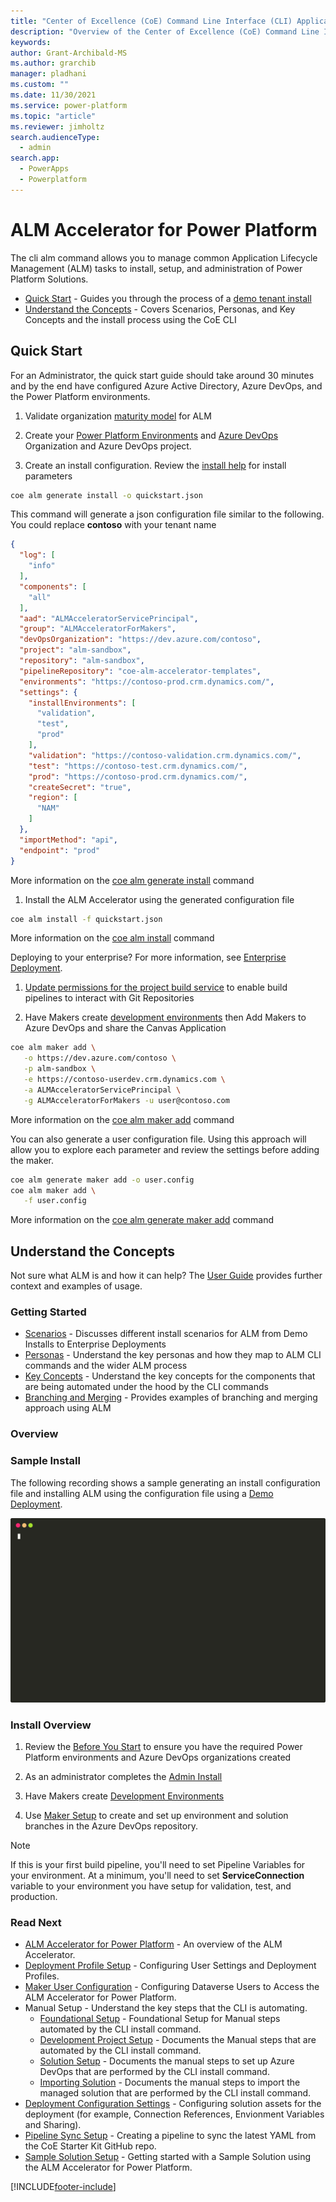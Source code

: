 ```yaml
---
title: "Center of Excellence (CoE) Command Line Interface (CLI) Application Lifecycle Management (ALM) Accelerator"
description: "Overview of the Center of Excellence (CoE) Command Line Interface (CLI) Application Lifecycle Management (ALM) Accelerator commands"
keywords: 
author: Grant-Archibald-MS
ms.author: grarchib
manager: pladhani
ms.custom: ""
ms.date: 11/30/2021
ms.service: power-platform
ms.topic: "article"
ms.reviewer: jimholtz
search.audienceType: 
  - admin
search.app: 
  - PowerApps
  - Powerplatform
---
```


# ALM Accelerator for Power Platform

The cli alm command allows you to manage common Application Lifecycle Management (ALM) tasks to install, setup, and administration of Power Platform Solutions.

- [Quick Start](#quick-start) - Guides you through the process of a [demo tenant install](./scenarios/tenant-deployments.md#demonstration-deployment)
- [Understand the Concepts](#understand-the-concepts) - Covers Scenarios, Personas, and Key Concepts and the install process using the CoE CLI

## Quick Start

For an Administrator, the quick start guide should take around 30 minutes and by the end have configured Azure Active Directory, Azure DevOps, and the Power Platform environments.

1. Validate organization [maturity model](./maturity/overview.md#quick-start) for ALM

1. Create your [Power Platform Environments](./before-you-start.md#power-platform) and [Azure DevOps](./before-you-start.md#azure-devops) Organization and Azure DevOps project.

1. Create an install configuration. Review the [install help](https://github.com/microsoft/coe-starter-kit/tree/main/coe-cli/docs/help/alm/install.md) for install parameters

```bash
coe alm generate install -o quickstart.json
```

   This command will generate a json configuration file similar to the following. You could replace **contoso** with your tenant name

```json
{
  "log": [
    "info"
  ],
  "components": [
    "all"
  ],
  "aad": "ALMAcceleratorServicePrincipal",
  "group": "ALMAcceleratorForMakers",
  "devOpsOrganization": "https://dev.azure.com/contoso",
  "project": "alm-sandbox",
  "repository": "alm-sandbox",
  "pipelineRepository": "coe-alm-accelerator-templates",
  "environments": "https://contoso-prod.crm.dynamics.com/",
  "settings": {
    "installEnvironments": [
      "validation",
      "test",
      "prod"
    ],
    "validation": "https://contoso-validation.crm.dynamics.com/",
    "test": "https://contoso-test.crm.dynamics.com/",
    "prod": "https://contoso-prod.crm.dynamics.com/",
    "createSecret": "true",
    "region": [
      "NAM"
    ]
  },
  "importMethod": "api",
  "endpoint": "prod"
}
```

   More information on the [coe alm generate install](https://github.com/microsoft/coe-starter-kit/tree/main/coe-cli/docs/help/alm/generate/install.md) command

1. Install the ALM Accelerator using the generated configuration file

```bash
coe alm install -f quickstart.json
```

   More information on the [coe alm install](https://github.com/microsoft/coe-starter-kit/tree/main/coe-cli/docs/help/alm/install.md) command

   Deploying to your enterprise? For more information, see [Enterprise Deployment](./scenarios/tenant-deployments.md#enterprise-deployment).

1. [Update permissions for the project build service](/power-platform/guidance/coe/setup-almacceleratorpowerplatform#update-permissions-for-the-project-build-service) to enable build pipelines to interact with Git Repositories

1. Have  Makers create [development environments](./development-environments.md) then Add Makers to Azure DevOps and share the Canvas Application

```bash
coe alm maker add \
   -o https://dev.azure.com/contoso \
   -p alm-sandbox \
   -e https://contoso-userdev.crm.dynamics.com \
   -a ALMAcceleratorServicePrincipal \
   -g ALMAcceleratorForMakers -u user@contoso.com
```

   More information on the [coe alm maker add](https://github.com/microsoft/coe-starter-kit/tree/main/coe-cli/docs/help/alm/maker/add.md) command

   You can also generate a user configuration file. Using this approach will allow you to explore each parameter and review the settings before adding the maker.

```bash
coe alm generate maker add -o user.config
coe alm maker add \
   -f user.config
```

   More information on the [coe alm generate maker add](https://github.com/microsoft/coe-starter-kit/tree/main/coe-cli/docs/help/alm/generate/maker/add.md) command

## Understand the Concepts

Not sure what ALM is and how it can help? The [User Guide](/power-platform/guidance/coe/almacceleratorpowerplatform-components) provides further context and examples of usage.

### Getting Started

- [Scenarios](./scenarios/overview.md) - Discusses different install scenarios for ALM from Demo Installs to Enterprise Deployments
- [Personas](./personas.md) - Understand the key personas and how they map to ALM CLI commands and the wider ALM process
- [Key Concepts](./key-concepts.md) - Understand the key concepts for the components that are being automated under the hood by the CLI commands
- [Branching and Merging](./branching-and-merging.md) - Provides examples of branching and merging approach using ALM

### Overview

### Sample Install

The following recording shows a sample generating an install configuration file and installing ALM using the configuration file using a [Demo Deployment](./scenarios/tenant-deployments.md#demonstration-deployment).

![Example](./install.svg)

### Install Overview

1. Review the [Before You Start](./before-you-start.md) to ensure you have the required Power Platform environments and Azure DevOps organizations created

2. As an administrator completes the [Admin Install](./admin-install.md)

3. Have Makers create [Development Environments](./development-environments.md)

4. Use [Maker Setup](./maker-setup.md) to create and set up environment and solution branches in the Azure DevOps repository.

>[!Note]
>If this is your first build pipeline, you'll need to set Pipeline Variables for your environment. At a minimum, you'll need to set **ServiceConnection** variable to your environment you have setup for validation, test, and production.

### Read Next

- [ALM Accelerator for Power Platform](/power-platform/guidance/coe/almacceleratorpowerplatform-components) - An overview of the ALM Accelerator.
- [Deployment Profile Setup](/power-platform/power-platform/guidance/coe/setup-almacceleratorpowerplatform-deployment-profiles) - Configuring User Settings and Deployment Profiles.
- [Maker User Configuration](/power-platform/power-platform/guidance/coe/setup-almacceleratorpowerplatform-users) - Configuring Dataverse Users to Access the ALM Accelerator for Power Platform.
- Manual Setup - Understand the key steps that the CLI is automating.
  - [Foundational Setup](/power-platform/guidance/coe/setup-almacceleratorpowerplatform#foundational-setup) - Foundational Setup for Manual steps automated by the CLI install command.
  - [Development Project Setup](/power-platform/guidance/coe/setup-almacceleratorpowerplatform#development-project-setup) - Documents the Manual steps that are automated by the CLI install command.
  - [Solution Setup](/power-platform/guidance/coe/setup-almacceleratorpowerplatform#solution-setup) - Documents the manual steps to set up Azure DevOps that are performed by the CLI install command.
  - [Importing Solution](/power-platform/guidance/coe/setup-almacceleratorpowerplatform#importing-the-solution-and-configuring-the-app) - Documents the manual steps to import the managed solution that are performed by the CLI install command.
- [Deployment Configuration Settings](/power-platform/power-platform/guidance/coe/setup-almacceleratorpowerplatform-deployment-config) - Configuring solution assets for the deployment (for example, Connection References, Envionment Variables and Sharing).
- [Pipeline Sync Setup](/power-platform/power-platform/guidance/coe/setup-almacceleratorpowerplatform-pipeline-sync) - Creating a pipeline to sync the latest YAML from the CoE Starter Kit GitHub repo.
- [Sample Solution Setup](/power-platform/power-platform/guidance/coe/setup-almacceleratorpowerplatform-sample-solution) - Getting started with a Sample Solution using the ALM Accelerator for Power Platform.

[!INCLUDE[footer-include](../../../../includes/footer-banner.md)]
